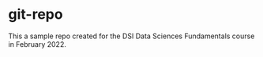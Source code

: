 # git-repo
This a sample repo created for the DSI Data Sciences Fundamentals course in February 2022.
